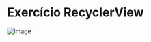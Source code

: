 # Exercício RecyclerView

![image](https://github.com/vtorresdantas/FIAP-3SIR/assets/62342894/ecd9238a-56af-4780-9c87-d45d4c7d981c)
